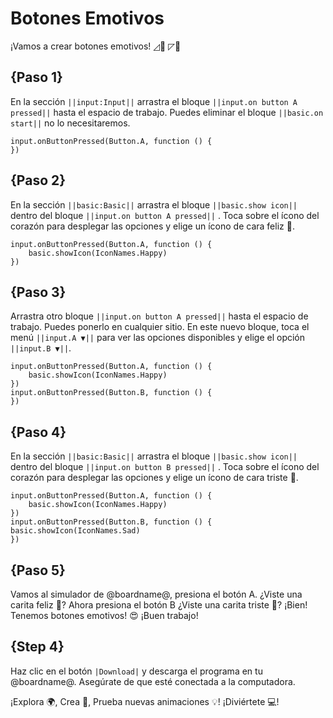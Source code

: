 # Botones Emotivos

¡Vamos a crear botones emotivos! ◿🙂  ◸🙁

## {Paso 1}

En la sección ``||input:Input||`` arrastra el bloque  ``||input.on button A pressed||`` hasta el espacio de trabajo. 
Puedes eliminar el bloque ``||basic.on start||`` no lo necesitaremos.

```blocks
input.onButtonPressed(Button.A, function () { 
})
```

## {Paso 2}

En la sección ``||basic:Basic||`` arrastra el bloque  ``||basic.show icon||`` dentro del bloque ``||input.on button A pressed||`` .
Toca sobre el ícono del corazón para desplegar las opciones y elige un ícono de cara feliz 🙂. 

```blocks
input.onButtonPressed(Button.A, function () {
    basic.showIcon(IconNames.Happy)
})
```

## {Paso 3}

Arrastra otro bloque ``||input.on button A pressed||`` hasta el espacio de trabajo.
Puedes ponerlo en cualquier sitio. En este nuevo bloque, toca el menú ``||input.A ▼||``  para ver las opciones disponibles y elige el opción ``||input.B ▼||``.

```blocks
input.onButtonPressed(Button.A, function () {
    basic.showIcon(IconNames.Happy)
})
input.onButtonPressed(Button.B, function () {
})
```

## {Paso 4}

En la sección ``||basic:Basic||`` arrastra el bloque  ``||basic.show icon||`` dentro del bloque ``||input.on button B pressed||`` .
Toca sobre el ícono del corazón para desplegar las opciones y elige un ícono de cara triste 🙁. 

```blocks
input.onButtonPressed(Button.A, function () {
    basic.showIcon(IconNames.Happy)
})
input.onButtonPressed(Button.B, function () {
basic.showIcon(IconNames.Sad)
})
```

## {Paso 5}

Vamos al simulador de @boardname@, presiona el botón A. ¿Viste una carita feliz 🙂? 
Ahora presiona el botón B  ¿Viste una carita triste 🙁? ¡Bien! Tenemos botones emotivos! 😍
¡Buen trabajo!

## {Step 4}

Haz clic en el botón ``|Download|`` y descarga el programa en tu @boardname@. 
Asegúrate de que esté conectada a la computadora.

¡Explora 🌍, Crea 🎨, Prueba nuevas animaciones 💡! ¡Diviértete 💻!

